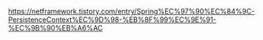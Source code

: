 

https://netframework.tistory.com/entry/Spring%EC%97%90%EC%84%9C-PersistenceContext%EC%9D%98-%EB%8F%99%EC%9E%91-%EC%9B%90%EB%A6%AC
